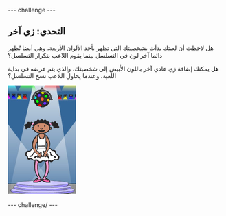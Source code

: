 \--- challenge \---

## التحدي: زي آخر

هل لاحظت أن لعبتك بدأت بشخصيتك التي تظهر بأحد الألوان الأربعة، وهي أيضا تُظهر دائما آخر لون في التسلسل بينما يقوم اللاعب بتكرار التسلسل؟

هل يمكنك إضافة زي عادي آخر باللون الأبيض إلى شخصيتك، والذي يتم عرضه في بداية اللعبة، وعندما يحاول اللاعب نسخ التسلسل؟

![لقطة الشاشة](images/colour-white.png)

\--- challenge/ \---